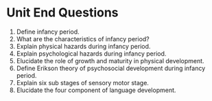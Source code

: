 # Unit End Questions
1. Define infancy period.
1. What are the characteristics of infancy period?
1. Explain physical hazards during infancy period.
1. Explain psychological hazards during infancy period.
1. Elucidate the role of growth and maturity in physical development.
1. Define Erikson theory of psychosocial development during infancy period.
1. Explain six sub stages of sensory motor stage.
1. Elucidate the four component of language development.
